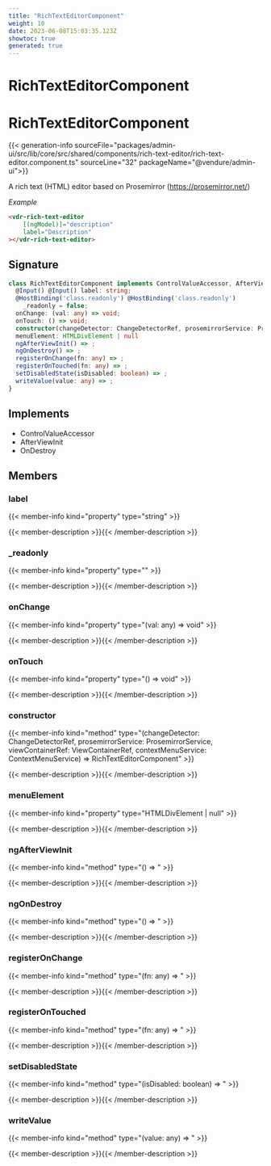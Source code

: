 ```yaml
---
title: "RichTextEditorComponent"
weight: 10
date: 2023-06-08T15:03:35.123Z
showtoc: true
generated: true
---
```

<!-- This file was generated from the Vendure source. Do not modify. Instead, re-run the "docs:build" script -->

# RichTextEditorComponent
<div class="symbol">


# RichTextEditorComponent

{{< generation-info sourceFile="packages/admin-ui/src/lib/core/src/shared/components/rich-text-editor/rich-text-editor.component.ts" sourceLine="32" packageName="@vendure/admin-ui">}}

A rich text (HTML) editor based on Prosemirror (https://prosemirror.net/)

*Example*

```HTML
<vdr-rich-text-editor
    [(ngModel)]="description"
    label="Description"
></vdr-rich-text-editor>
```

## Signature

```TypeScript
class RichTextEditorComponent implements ControlValueAccessor, AfterViewInit, OnDestroy {
  @Input() @Input() label: string;
  @HostBinding('class.readonly') @HostBinding('class.readonly')
    _readonly = false;
  onChange: (val: any) => void;
  onTouch: () => void;
  constructor(changeDetector: ChangeDetectorRef, prosemirrorService: ProsemirrorService, viewContainerRef: ViewContainerRef, contextMenuService: ContextMenuService)
  menuElement: HTMLDivElement | null
  ngAfterViewInit() => ;
  ngOnDestroy() => ;
  registerOnChange(fn: any) => ;
  registerOnTouched(fn: any) => ;
  setDisabledState(isDisabled: boolean) => ;
  writeValue(value: any) => ;
}
```
## Implements

 * ControlValueAccessor
 * AfterViewInit
 * OnDestroy


## Members

### label

{{< member-info kind="property" type="string"  >}}

{{< member-description >}}{{< /member-description >}}

### _readonly

{{< member-info kind="property" type=""  >}}

{{< member-description >}}{{< /member-description >}}

### onChange

{{< member-info kind="property" type="(val: any) =&#62; void"  >}}

{{< member-description >}}{{< /member-description >}}

### onTouch

{{< member-info kind="property" type="() =&#62; void"  >}}

{{< member-description >}}{{< /member-description >}}

### constructor

{{< member-info kind="method" type="(changeDetector: ChangeDetectorRef, prosemirrorService: ProsemirrorService, viewContainerRef: ViewContainerRef, contextMenuService: ContextMenuService) => RichTextEditorComponent"  >}}

{{< member-description >}}{{< /member-description >}}

### menuElement

{{< member-info kind="property" type="HTMLDivElement | null"  >}}

{{< member-description >}}{{< /member-description >}}

### ngAfterViewInit

{{< member-info kind="method" type="() => "  >}}

{{< member-description >}}{{< /member-description >}}

### ngOnDestroy

{{< member-info kind="method" type="() => "  >}}

{{< member-description >}}{{< /member-description >}}

### registerOnChange

{{< member-info kind="method" type="(fn: any) => "  >}}

{{< member-description >}}{{< /member-description >}}

### registerOnTouched

{{< member-info kind="method" type="(fn: any) => "  >}}

{{< member-description >}}{{< /member-description >}}

### setDisabledState

{{< member-info kind="method" type="(isDisabled: boolean) => "  >}}

{{< member-description >}}{{< /member-description >}}

### writeValue

{{< member-info kind="method" type="(value: any) => "  >}}

{{< member-description >}}{{< /member-description >}}


</div>
